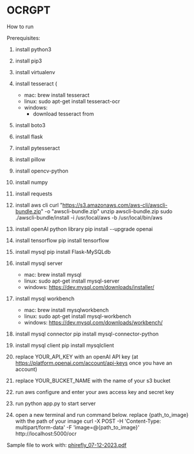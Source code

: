 # OCRGPT

How to run

Prerequisites:
1. install python3
2. install pip3
3. install virtualenv
4. install tesseract (
    - mac: brew install tesseract
    - linux: sudo apt-get install tesseract-ocr
    - windows:
        - download tesseract from

5. install boto3
6. install flask
7. install pytesseract
8. install pillow
9. install opencv-python
10. install numpy
11. install requests
12. install aws cli
    curl "https://s3.amazonaws.com/aws-cli/awscli-bundle.zip" -o "awscli-bundle.zip"
unzip awscli-bundle.zip
sudo ./awscli-bundle/install -i /usr/local/aws -b /usr/local/bin/aws
13. install openAI python library
    pip install --upgrade openai
14. install tensorflow
    pip install tensorflow
15. install mysql
    pip install Flask-MySQLdb
16. install mysql server
    - mac: brew install mysql
    - linux: sudo apt-get install mysql-server
    - windows: https://dev.mysql.com/downloads/installer/
17. install mysql workbench
    - mac: brew install mysqlworkbench
    - linux: sudo apt-get install mysql-workbench
    - windows: https://dev.mysql.com/downloads/workbench/
18. install mysql connector
    pip install mysql-connector-python
19. install mysql client
    pip install mysqlclient


1. replace YOUR_API_KEY with an openAI API key (at https://platform.openai.com/account/api-keys once you have an account)
2. replace YOUR_BUCKET_NAME with the name of your s3 bucket
3. run aws configure and enter your aws access key and secret key
4. run python app.py to start server
5. open a new terminal and run command below. replace {path_to_image} with the path of your image
curl -X POST -H 'Content-Type: multipart/form-data' -F 'image=@{path_to_image}' http://localhost:5000/ocr

Sample file to work with: 
[phirefly_07-12-2023.pdf](https://github.com/jakeg0615/OCRGPT/files/13481401/phirefly_07-12-2023.pdf)
